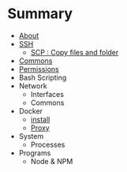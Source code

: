 # Summary

* [About](README.md)
* [SSH](ssh.md)
   * [SCP : Copy files and folder](scp__copy_files_and_folder.md)
* [Commons](commons.md)
* [Permissions](permissions.md)
* Bash Scripting
* Network
   * Interfaces
   * Commons
* Docker
   * [install](docker_install.md)
   * [Proxy](docker_proxy.md)
* System
   * Processes
* Programs
   * Node & NPM

